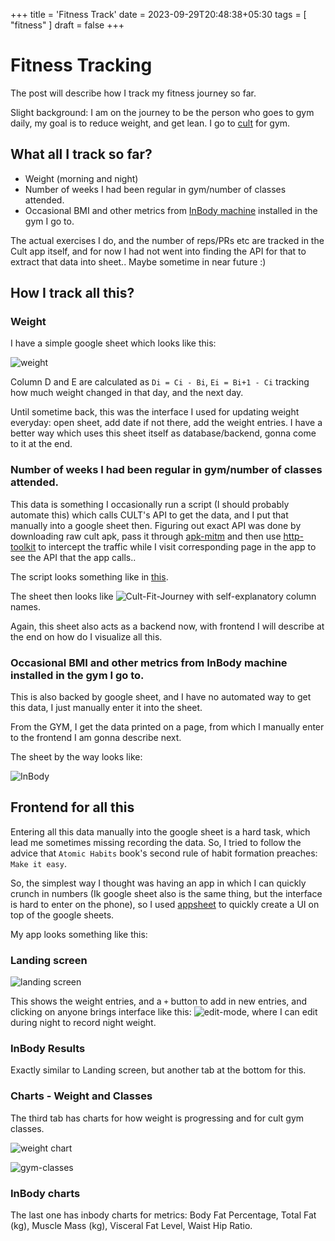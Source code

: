 +++
title = 'Fitness Track'
date = 2023-09-29T20:48:38+05:30
tags = [ "fitness" ]
draft = false
+++

# Fitness Tracking

The post will describe how I track my fitness journey so far.

Slight background: I am on the journey to be the person who goes to gym daily, my goal is to reduce weight, and get lean. I go to [cult](https://www.cult.fit/) for gym.

## What all I track so far?

- Weight (morning and night)
- Number of weeks I had been regular in gym/number of classes attended.
- Occasional BMI and other metrics from [InBody machine](https://www.inbody.in/) installed in the gym I go to.

The actual exercises I do, and the number of reps/PRs etc are tracked in the Cult app itself, and for now I had not went into finding the API for that to extract that data into sheet.. Maybe sometime in near future :)

## How I track all this?

### Weight

I have a simple google sheet which looks like this:

![weight](images/image.png)

Column D and E are calculated as `Di = Ci - Bi`, `Ei = Bi+1 - Ci` tracking how much weight changed in that day, and the next day.

Until sometime back, this was the interface I used for updating weight everyday: open sheet, add date if not there, add the weight entries. I have a better way which uses this sheet itself as database/backend, gonna come to it at the end.

### Number of weeks I had been regular in gym/number of classes attended.

This data is something I occasionally run a script (I should probably automate this) which calls CULT's API to get the data, and I put that manually into a google sheet then.
Figuring out exact API was done by downloading raw cult apk, pass it through [apk-mitm](https://github.com/shroudedcode/apk-mitm) and then use [http-toolkit](https://httptoolkit.com/) to intercept the traffic while I visit corresponding page in the app to see the API that the app calls..

The script looks something like in [this](./cult_data_extract.py).

The sheet then looks like ![Cult-Fit-Journey](images/image-1.png) with self-explanatory column names.

Again, this sheet also acts as a backend now, with frontend I will describe at the end on how do I visualize all this.

### Occasional BMI and other metrics from InBody machine installed in the gym I go to.

This is also backed by google sheet, and I have no automated way to get this data, I just manually enter it into the sheet.

From the GYM, I get the data printed on a page, from which I manually enter to the frontend I am gonna describe next.

The sheet by the way looks like:

![InBody](images/image-2.png)

## Frontend for all this

Entering all this data manually into the google sheet is a hard task, which lead me sometimes missing recording the data. So, I tried to follow the advice that `Atomic Habits` book's second rule of habit formation preaches: `Make it easy`.

So, the simplest way I thought was having an app in which I can quickly crunch in numbers (Ik google sheet also is the same thing, but the interface is hard to enter on the phone), so I used [appsheet](https://www.appsheet.com/) to quickly create a UI on top of the google sheets.

My app looks something like this:

### Landing screen

![landing screen](images/image-3.png)

This shows the weight entries, and a `+` button to add in new entries, and clicking on anyone brings interface like this: ![edit-mode](images/image-4.png), where I can edit during night to record night weight.

### InBody Results

Exactly similar to Landing screen, but another tab at the bottom for this.

### Charts - Weight and Classes

The third tab has charts for how weight is progressing and for cult gym classes.

![weight chart](images/image-5.png)

![gym-classes](images/image-6.png)

### InBody charts

The last one has inbody charts for metrics: Body Fat Percentage, Total Fat (kg), Muscle Mass (kg), Visceral Fat Level, Waist Hip Ratio.
